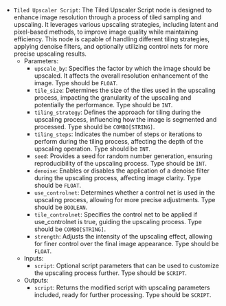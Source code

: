 - `Tiled Upscaler Script`: The Tiled Upscaler Script node is designed to enhance image resolution through a process of tiled sampling and upscaling. It leverages various upscaling strategies, including latent and pixel-based methods, to improve image quality while maintaining efficiency. This node is capable of handling different tiling strategies, applying denoise filters, and optionally utilizing control nets for more precise upscaling results.
    - Parameters:
        - `upscale_by`: Specifies the factor by which the image should be upscaled. It affects the overall resolution enhancement of the image. Type should be `FLOAT`.
        - `tile_size`: Determines the size of the tiles used in the upscaling process, impacting the granularity of the upscaling and potentially the performance. Type should be `INT`.
        - `tiling_strategy`: Defines the approach for tiling during the upscaling process, influencing how the image is segmented and processed. Type should be `COMBO[STRING]`.
        - `tiling_steps`: Indicates the number of steps or iterations to perform during the tiling process, affecting the depth of the upscaling operation. Type should be `INT`.
        - `seed`: Provides a seed for random number generation, ensuring reproducibility of the upscaling process. Type should be `INT`.
        - `denoise`: Enables or disables the application of a denoise filter during the upscaling process, affecting image clarity. Type should be `FLOAT`.
        - `use_controlnet`: Determines whether a control net is used in the upscaling process, allowing for more precise adjustments. Type should be `BOOLEAN`.
        - `tile_controlnet`: Specifies the control net to be applied if use_controlnet is true, guiding the upscaling process. Type should be `COMBO[STRING]`.
        - `strength`: Adjusts the intensity of the upscaling effect, allowing for finer control over the final image appearance. Type should be `FLOAT`.
    - Inputs:
        - `script`: Optional script parameters that can be used to customize the upscaling process further. Type should be `SCRIPT`.
    - Outputs:
        - `script`: Returns the modified script with upscaling parameters included, ready for further processing. Type should be `SCRIPT`.
